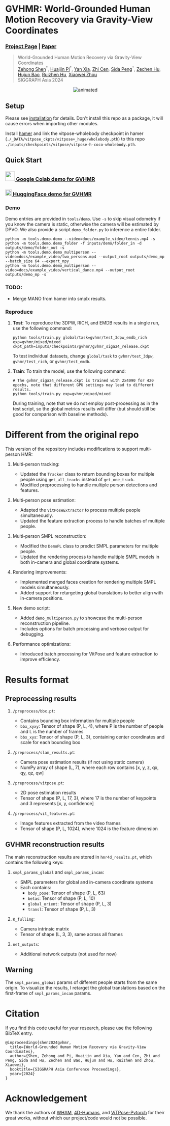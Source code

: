 # GVHMR: World-Grounded Human Motion Recovery via Gravity-View Coordinates
### [Project Page](https://zju3dv.github.io/gvhmr) | [Paper](https://arxiv.org/abs/2409.06662)

> World-Grounded Human Motion Recovery via Gravity-View Coordinates  
> [Zehong Shen](https://zehongs.github.io/)<sup>\*</sup>,
[Huaijin Pi](https://phj128.github.io/)<sup>\*</sup>,
[Yan Xia](https://isshikihugh.github.io/scholar),
[Zhi Cen](https://scholar.google.com/citations?user=Xyy-uFMAAAAJ),
[Sida Peng](https://pengsida.net/)<sup>†</sup>,
[Zechen Hu](https://zju3dv.github.io/gvhmr),
[Hujun Bao](http://www.cad.zju.edu.cn/home/bao/),
[Ruizhen Hu](https://csse.szu.edu.cn/staff/ruizhenhu/),
[Xiaowei Zhou](https://xzhou.me/)  
> SIGGRAPH Asia 2024

<p align="center">
    <img src=docs/example_video/project_teaser.gif alt="animated" />
</p>

## Setup

Please see [installation](docs/INSTALL.md) for details.
Don't install this repo as a package, it will cause errors when importing other modules.

Install [hamer](https://github.com/geopavlakos/hamer) and link the vitpose-wholebody checkpoint in hamer (`./_DATA/vitpose_ckpts/vitpose+_huge/wholebody.pth`) to this repo `./inputs/checkpoints/vitpose/vitpose-h-coco-wholebody.pth`.

## Quick Start

### [<img src="https://i.imgur.com/QCojoJk.png" width="30"> Google Colab demo for GVHMR](https://colab.research.google.com/drive/1N9WSchizHv2bfQqkE9Wuiegw_OT7mtGj?usp=sharing)

### [<img src="https://s2.loli.net/2024/09/15/aw3rElfQAsOkNCn.png" width="20"> HuggingFace demo for GVHMR](https://huggingface.co/spaces/LittleFrog/GVHMR)

### Demo
Demo entries are provided in `tools/demo`. Use `-s` to skip visual odometry if you know the camera is static, otherwise the camera will be estimated by DPVO.
We also provide a script `demo_folder.py` to inference a entire folder.
```shell
python -m tools.demo.demo --video=docs/example_video/tennis.mp4 -s
python -m tools.demo.demo_folder -f inputs/demo/folder_in -d outputs/demo/folder_out -s
python -m tools.demo.demo_multiperson --video=docs/example_video/two_persons.mp4 --output_root outputs/demo_mp --batch_size 64 --export_npy
python -m tools.demo.demo_multiperson --video=docs/example_video/vertical_dance.mp4 --output_root outputs/demo_mp -s
```

### TODO:
- Merge MANO from hamer into smplx results.

### Reproduce
1. **Test**:
To reproduce the 3DPW, RICH, and EMDB results in a single run, use the following command:
    ```shell
    python tools/train.py global/task=gvhmr/test_3dpw_emdb_rich exp=gvhmr/mixed/mixed ckpt_path=inputs/checkpoints/gvhmr/gvhmr_siga24_release.ckpt
    ```
    To test individual datasets, change `global/task` to `gvhmr/test_3dpw`, `gvhmr/test_rich`, or `gvhmr/test_emdb`.

2. **Train**:
To train the model, use the following command:
    ```shell
    # The gvhmr_siga24_release.ckpt is trained with 2x4090 for 420 epochs, note that different GPU settings may lead to different results.
    python tools/train.py exp=gvhmr/mixed/mixed
    ```
    During training, note that we do not employ post-processing as in the test script, so the global metrics results will differ (but should still be good for comparison with baseline methods).

# Different from the original repo

This version of the repository includes modifications to support multi-person HMR:

1. Multi-person tracking:
   - Updated the `Tracker` class to return bounding boxes for multiple people using `get_all_tracks` instead of `get_one_track`.
   - Modified preprocessing to handle multiple person detections and features.

2. Multi-person pose estimation:
   - Adapted the `VitPoseExtractor` to process multiple people simultaneously.
   - Updated the feature extraction process to handle batches of multiple people.

3. Multi-person SMPL reconstruction:
   - Modified the `DemoPL` class to predict SMPL parameters for multiple people.
   - Updated the rendering process to handle multiple SMPL models in both in-camera and global coordinate systems.

4. Rendering improvements:
   - Implemented merged faces creation for rendering multiple SMPL models simultaneously.
   - Added support for retargeting global translations to better align with in-camera positions.

5. New demo script:
   - Added `demo_multiperson.py` to showcase the multi-person reconstruction pipeline.
   - Includes options for batch processing and verbose output for debugging.

6. Performance optimizations:
   - Introduced batch processing for VitPose and feature extraction to improve efficiency.

# Results format

## Preprocessing results

1. `/preprocess/bbx.pt`:
   - Contains bounding box information for multiple people
   - `bbx_xyxy`: Tensor of shape (P, L, 4), where P is the number of people and L is the number of frames
   - `bbx_xys`: Tensor of shape (P, L, 3), containing center coordinates and scale for each bounding box

2. `/preprocess/slam_results.pt`:
   - Camera pose estimation results (if not using static camera)
   - NumPy array of shape (L, 7), where each row contains [x, y, z, qx, qy, qz, qw]

3. `/preprocess/vitpose.pt`:
   - 2D pose estimation results
   - Tensor of shape (P, L, 17, 3), where 17 is the number of keypoints and 3 represents [x, y, confidence]

4. `/preprocess/vit_features.pt`:
   - Image features extracted from the video frames
   - Tensor of shape (P, L, 1024), where 1024 is the feature dimension

## GVHMR reconstruction results

The main reconstruction results are stored in `hmr4d_results.pt`, which contains the following keys:

1. `smpl_params_global` and `smpl_params_incam`:
   - SMPL parameters for global and in-camera coordinate systems
   - Each contains:
     - `body_pose`: Tensor of shape (P, L, 63)
     - `betas`: Tensor of shape (P, L, 10)
     - `global_orient`: Tensor of shape (P, L, 3)
     - `transl`: Tensor of shape (P, L, 3)

2. `K_fullimg`:
   - Camera intrinsic matrix
   - Tensor of shape (L, 3, 3), same across all frames

3. `net_outputs`:
   - Additional network outputs (not used for now)

## Warning

The `smpl_params_global` params of different people starts from the same origin. To visualize the results, I retarget the global translations based on the first-frame of `smpl_params_incam` params.

# Citation

If you find this code useful for your research, please use the following BibTeX entry.

```
@inproceedings{shen2024gvhmr,
  title={World-Grounded Human Motion Recovery via Gravity-View Coordinates},
  author={Shen, Zehong and Pi, Huaijin and Xia, Yan and Cen, Zhi and Peng, Sida and Hu, Zechen and Bao, Hujun and Hu, Ruizhen and Zhou, Xiaowei},
  booktitle={SIGGRAPH Asia Conference Proceedings},
  year={2024}
}
```

# Acknowledgement

We thank the authors of
[WHAM](https://github.com/yohanshin/WHAM),
[4D-Humans](https://github.com/shubham-goel/4D-Humans),
and [ViTPose-Pytorch](https://github.com/gpastal24/ViTPose-Pytorch) for their great works, without which our project/code would not be possible.

